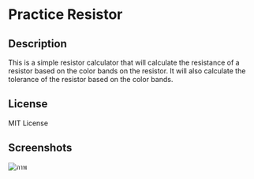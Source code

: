# Practice Resistor

## Description
This is a simple resistor calculator that will calculate the resistance of a resistor based on the color bands on the resistor. It will also calculate the tolerance of the resistor based on the color bands.

## License
MIT License

## Screenshots
![ภาพ](https://user-images.githubusercontent.com/50146617/235371951-b6ede1c9-ada6-455c-a141-8e49702ccf8a.png)

